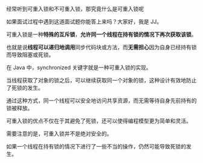 经常听到可重入锁和不可重入锁，那究竟什么是可重入锁呢

如果面试过程中遇到这道面试题你能答上来吗？大家好，我是 JJ。

可重入锁是一种**特殊的互斥锁**，**允许同一个线程在持有锁的情况下再次获取该锁**。

也就是说**线程可以递归地调用**同步代码块或方法，而**无需担心**因为自身已经持有锁而导致阻塞或死锁。

在 Java 中，synchronized 关键字就是一种可重入锁的实现。

当线程获取了对象的锁之后，可以继续获取同一个对象的锁，这种设计有效地防止了死锁的发生。

通过这种方式，同一个线程可以安全地访问共享资源，而无需等待自身先前持有的锁被释放。

可重入锁的优点不仅在于其避免了死锁，还可以使得编程模型更为简单和灵活。

需要注意的是，可重入锁并不是绝对安全的。

如果一个线程在持有锁的情况下进行了一些不当的操作，仍然可能导致死锁的发生。
